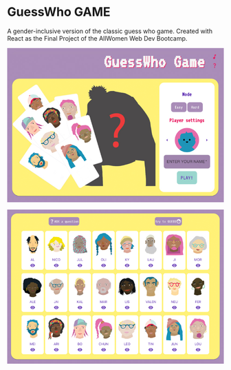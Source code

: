 # GuessWho GAME

A gender-inclusive version of the classic guess who game.
Created with React as the Final Project of the AllWomen Web Dev Bootcamp.

![Home Page](public/111.jpg?raw=true "Home webpage")

![Game Page](public/222.jpg?raw=true "Game webpage")



